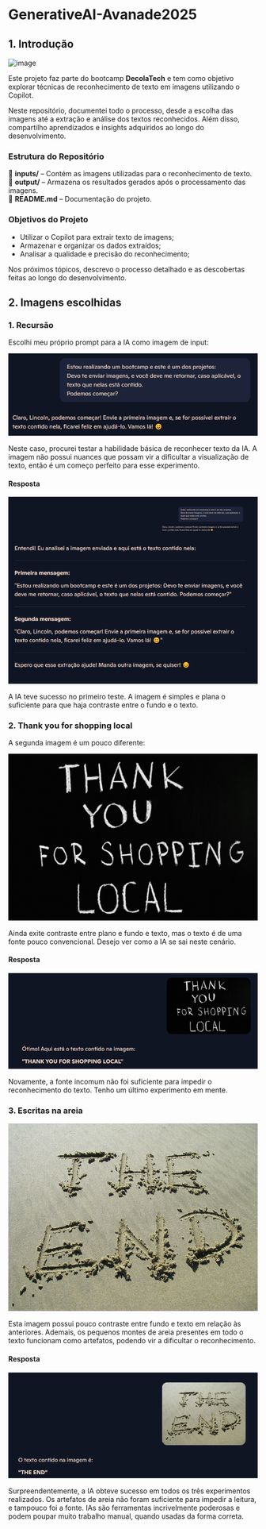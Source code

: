 # GenerativeAI-Avanade2025

## 1. Introdução
![image](https://github.com/user-attachments/assets/7dd0d9b4-2c3b-4a7b-8c3f-db240c084e67)

Este projeto faz parte do bootcamp **DecolaTech** e tem como objetivo explorar técnicas de reconhecimento de texto em imagens utilizando o Copilot.

Neste repositório, documentei todo o processo, desde a escolha das imagens até a extração e análise dos textos reconhecidos. Além disso, compartilho aprendizados e insights adquiridos ao longo do desenvolvimento.

### Estrutura do Repositório

📂 **inputs/** – Contém as imagens utilizadas para o reconhecimento de texto.  
📂 **output/** – Armazena os resultados gerados após o processamento das imagens.  
📄 **README.md** – Documentação do projeto.

### Objetivos do Projeto

- Utilizar o Copilot para extrair texto de imagens;
- Armazenar e organizar os dados extraídos;
- Analisar a qualidade e precisão do reconhecimento;

Nos próximos tópicos, descrevo o processo detalhado e as descobertas feitas ao longo do desenvolvimento.

## 2. Imagens escolhidas

### 1. Recursão

Escolhi meu próprio prompt para a IA como imagem de input:

![Imagem 01](inputs/Imagem01.png)

Neste caso, procurei testar a habilidade básica de reconhecer texto da IA. A imagem não possui nuances que possam vir a dificultar a visualização de texto, então é um começo perfeito para esse experimento.

#### Resposta

![Resposta da Primeira imagem](outputs/Imagem01.png)

A IA teve sucesso no primeiro teste. A imagem é simples e plana o suficiente para que haja contraste entre o fundo e o texto.

### 2. Thank you for shopping local

A segunda imagem é um pouco diferente:

![Imagem 02](inputs/Imagem02.jpeg)

Ainda exite contraste entre plano e fundo e texto, mas o texto é de uma fonte pouco convencional. Desejo ver como a IA se sai neste cenário.

#### Resposta

![Imagem 02 Resposta](outputs/Imagem02.png)

Novamente, a fonte incomum não foi suficiente para impedir o reconhecimento do texto. Tenho um último experimento em mente.

### 3. Escritas na areia

![Imagem 03](inputs/Imagem03.jpg)

Esta imagem possui pouco contraste entre fundo e texto em relação às anteriores. Ademais, os pequenos montes de areia presentes em todo o texto funcionam como artefatos, podendo vir a dificultar o reconhecimento.

#### Resposta

![Imagem 03 Resposta](outputs/Imagem03.png)

Surpreendentemente, a IA obteve sucesso em todos os três experimentos realizados. Os artefatos de areia não foram suficiente para impedir a leitura, e tampouco foi a fonte. IAs são ferramentas incrivelmente poderosas e podem poupar muito trabalho manual, quando usadas da forma correta.
